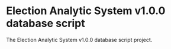 # Election Analytic System v1.0.0 database script
The Election Analytic System v1.0.0 database script project.
